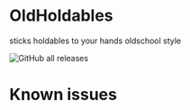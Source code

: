 # OldHoldables
 sticks holdables to your hands oldschool style

![GitHub all releases](https://img.shields.io/github/downloads/lunakittyyy/OldHoldables/total?style=plastic)

# Known issues
